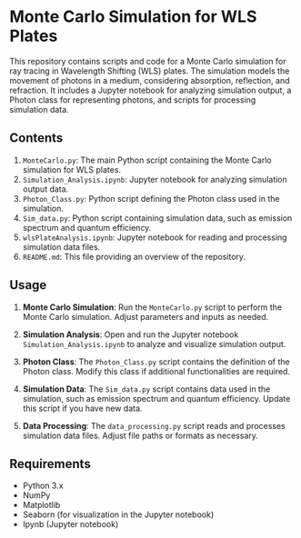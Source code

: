 # Monte Carlo Simulation for WLS Plates

This repository contains scripts and code for a Monte Carlo simulation for ray tracing in Wavelength Shifting (WLS) plates. 
The simulation models the movement of photons in a medium, considering absorption, reflection, and refraction. 
It includes a Jupyter notebook for analyzing simulation output, a Photon class for representing photons, and scripts for processing simulation data.

## Contents

1. `MonteCarlo.py`: The main Python script containing the Monte Carlo simulation for WLS plates.
2. `Simulation_Analysis.ipynb`: Jupyter notebook for analyzing simulation output data.
3. `Photon_Class.py`: Python script defining the Photon class used in the simulation.
4. `Sim_data.py`: Python script containing simulation data, such as emission spectrum and quantum efficiency.
5. `wlsPlateAnalysis.ipynb`: Jupyter notebook for reading and processing simulation data files.
6. `README.md`: This file providing an overview of the repository.

## Usage

1. **Monte Carlo Simulation**: Run the `MonteCarlo.py` script to perform the Monte Carlo simulation. Adjust parameters and inputs as needed.

2. **Simulation Analysis**: Open and run the Jupyter notebook `Simulation_Analysis.ipynb` to analyze and visualize simulation output.

3. **Photon Class**: The `Photon_Class.py` script contains the definition of the Photon class. Modify this class if additional functionalities are required.

4. **Simulation Data**: The `Sim_data.py` script contains data used in the simulation, such as emission spectrum and quantum efficiency. Update this script if you have new data.

5. **Data Processing**: The `data_processing.py` script reads and processes simulation data files. Adjust file paths or formats as necessary.

## Requirements

- Python 3.x
- NumPy
- Matplotlib
- Seaborn (for visualization in the Jupyter notebook)
- Ipynb (Jupyter notebook)
